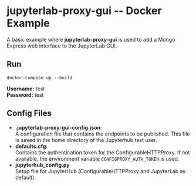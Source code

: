 # jupyterlab-proxy-gui -- Docker Example

A basic example where **jupyterlab-proxy-gui** is used to add a Mongo Express web interface to the JupyterLab GUI.

## Run
```
docker-compose up --build
```
**Username:** test  
**Password:** test


## Config Files
* **.jupyterlab-proxy-gui-config.json**:  
A configuration file that contains the endpoints to be published. This file is saved in the home directory of the Jupyterhub test user.
* **defaults.cfg**:  
 Contains the authentication token for the ConfigurableHTTPProxy. If not available, the environment variable `CONFIGPROXY_AUTH_TOKEN` is used.
* **jupyterhub_config.py**   
Setup file for JupyterHub (ConfigurableHTTPProxy and JupyterLab as default).